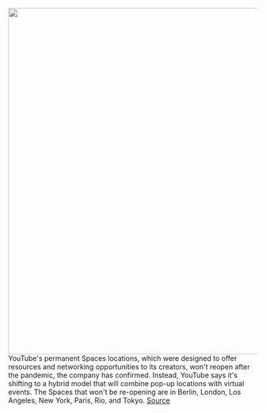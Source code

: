 <img src='https://cdn.vox-cdn.com/thumbor/0hk9k1VQJYNg3HO2RbQ70Kad-9Q=/0x0:2040x1360/1200x800/filters:focal(857x517:1183x843)/cdn.vox-cdn.com/uploads/chorus_image/image/68841244/wjoel_1777_180403_youtube_004.0.jpg' width='700px' /><br/>
YouTube's permanent Spaces locations, which were designed to offer resources and networking opportunities to its creators, won't reopen after the pandemic, the company has confirmed. Instead, YouTube says it's shifting to a hybrid model that will combine pop-up locations with virtual events. The Spaces that won't be re-opening are in Berlin, London, Los Angeles, New York, Paris, Rio, and Tokyo.
<a href='https://www.theverge.com/2021/2/19/22290858/youtube-spaces-berlin-london-los-angeles-new-york-paris-rio-tokyo-permanently-closing-covid'> Source <a/>